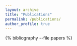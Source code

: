 ```yaml
---
layout: archive
title: "Publications"
permalink: /publications/
author_profile: true
---
```


{% bibliography --file papers %}


